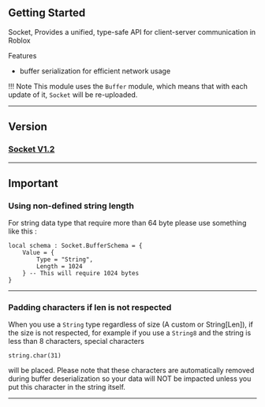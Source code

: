 ﻿## Getting Started

Socket, Provides a unified, type-safe API for client-server communication in Roblox

Features 
- buffer serialization for efficient network usage

!!! Note
    This module uses the `Buffer` module, which means that with each update of it, `Socket` will be re-uploaded.

----

## Version

### [Socket V1.2](https://github.com/evxryyy/OpenEvxEngine/releases/tag/buffer-network)

----

## Important

### Using non-defined string length

For string data type that require more than 64 byte please use something like this :

```luau linenums="1"
local schema : Socket.BufferSchema = {
    Value = {
        Type = "String",
        Length = 1024
    } -- This will require 1024 bytes
}
```

----

### Padding characters if len is not respected

When you use a `String` type regardless of size (A custom or String[Len]), if the size is not respected, for example
if you use a `String8` and the string is less than 8 characters, special characters

```luau linenums="1"
string.char(31)
```

will be placed. Please note that these characters are automatically removed during buffer deserialization 
so your data will NOT be impacted unless you put this character in the string itself.

----